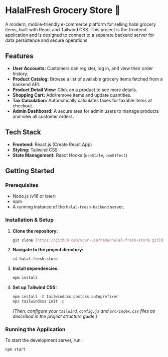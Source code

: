 # HalalFresh Grocery Store 🍉

A modern, mobile-friendly e-commerce platform for selling halal grocery items, built with React and Tailwind CSS. This project is the frontend application and is designed to connect to a separate backend server for data persistence and secure operations.

## Features

-   **User Accounts:** Customers can register, log in, and view their order history.
-   **Product Catalog:** Browse a list of available grocery items fetched from a backend API.
-   **Product Detail View:** Click on a product to see more details.
-   **Shopping Cart:** Add/remove items and update quantities.
-   **Tax Calculation:** Automatically calculates taxes for taxable items at checkout.
-   **Admin Dashboard:** A secure area for admin users to manage products and view all customer orders.

## Tech Stack

-   **Frontend:** React.js (Create React App)
-   **Styling:** Tailwind CSS
-   **State Management:** React Hooks (`useState`, `useEffect`)

## Getting Started

### Prerequisites

-   Node.js (v16 or later)
-   npm
-   A running instance of the `halal-fresh-backend` server.

### Installation & Setup

1.  **Clone the repository:**
    ```sh
    git clone [https://github.com/your-username/halal-fresh-store.git](https://github.com/your-username/halal-fresh-store.git)
    ```
2.  **Navigate to the project directory:**
    ```sh
    cd halal-fresh-store
    ```
3.  **Install dependencies:**
    ```sh
    npm install
    ```
4.  **Set up Tailwind CSS:**
    ```sh
    npm install -D tailwindcss postcss autoprefixer
    npx tailwindcss init -p
    ```
    *(Then, configure your `tailwind.config.js` and `src/index.css` files as described in the project structure guide.)*

### Running the Application

To start the development server, run:

```sh
npm start

